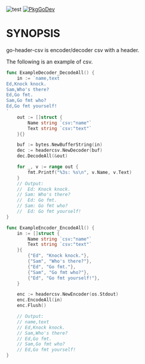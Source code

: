![test](https://github.com/shogo82148/go-header-csv/workflows/test/badge.svg)
[![PkgGoDev](https://pkg.go.dev/badge/github.com/shogo82148/go-header-csv)](https://pkg.go.dev/github.com/shogo82148/go-header-csv)

# SYNOPSIS

go-header-csv is encoder/decoder csv with a header.

The following is an example of csv.

```go
func ExampleDecoder_DecodeAll() {
	in := `name,text
Ed,Knock knock.
Sam,Who's there?
Ed,Go fmt.
Sam,Go fmt who?
Ed,Go fmt yourself!
`
	out := []struct {
		Name string `csv:"name"`
		Text string `csv:"text"`
	}{}

	buf := bytes.NewBufferString(in)
	dec := headercsv.NewDecoder(buf)
	dec.DecodeAll(&out)

	for _, v := range out {
		fmt.Printf("%3s: %s\n", v.Name, v.Text)
	}
	// Output:
	//  Ed: Knock knock.
	// Sam: Who's there?
	//  Ed: Go fmt.
	// Sam: Go fmt who?
	//  Ed: Go fmt yourself!
}
```

```go
func ExampleEncoder_EncodeAll() {
	in := []struct {
		Name string `csv:"name"`
		Text string `csv:"text"`
	}{
		{"Ed", "Knock knock."},
		{"Sam", "Who's there?"},
		{"Ed", "Go fmt."},
		{"Sam", "Go fmt who?"},
		{"Ed", "Go fmt yourself!"},
	}

	enc := headercsv.NewEncoder(os.Stdout)
	enc.EncodeAll(in)
	enc.Flush()

	// Output:
	// name,text
	// Ed,Knock knock.
	// Sam,Who's there?
	// Ed,Go fmt.
	// Sam,Go fmt who?
	// Ed,Go fmt yourself!
}
```
